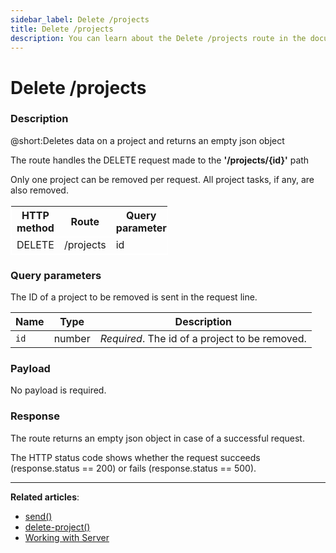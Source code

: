 ```yaml
---
sidebar_label: Delete /projects
title: Delete /projects
description: You can learn about the Delete /projects route in the documentation of the DHTMLX JavaScript To Do List library. Browse developer guides and API reference, try out code examples and live demos, and download a free 30-day evaluation version of DHTMLX To Do List.
---
```


# Delete /projects

### Description

@short:Deletes data on a project and returns an empty json object

The route handles the DELETE request made to the **'/projects/{id}'** path 

Only one project can be removed per request. All project tasks, if any, are also removed. 


<table style="border: 1px solid white; border-collapse: collapse; width:50%">
<thead style="border: 1px solid white; border-collapse: collapse;">
<th style="width:25%">HTTP method</th>
<th style="width:25%">Route</th>
<th style="width:25%">Query parameter</th>
</thead>
<tbody style="border: 1px solid white; border-collapse: collapse">
<tr>
<td>DELETE</td>
<td>/projects</td>
<td>id</td>
</tr>
</tbody>
</table>

### Query parameters

The ID of a project to be removed is sent in the request line.

| Name       | Type        | Description |
| ----------- | ----------- | ----------- |
| `id`       |  number  | *Required*. The id of a project to be removed.|

### Payload

No payload is required.

### Response

The route returns an empty json object in case of a successful request.
 
The HTTP status code shows whether the request succeeds (response.status == 200) or fails (response.status == 500).

---

**Related articles**:

- [send()](api/rest_api/methods/send_method.md)
- [delete-project()](api/methods/deleteproject_method.md)
- [Working with Server](guides/working_with_server.md)